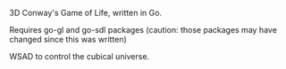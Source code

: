 3D Conway's Game of Life, written in Go. 

Requires go-gl and go-sdl packages (caution: those packages may have changed since this was written)

WSAD to control the cubical universe. 
